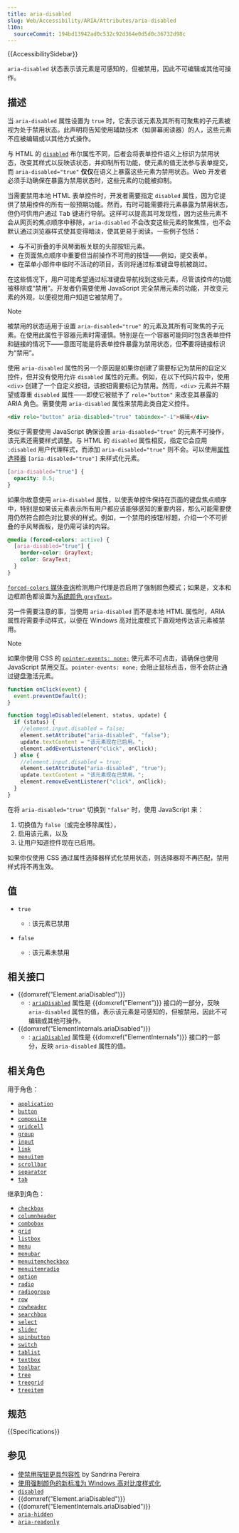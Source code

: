 ```yaml
---
title: aria-disabled
slug: Web/Accessibility/ARIA/Attributes/aria-disabled
l10n:
  sourceCommit: 194bd13942ad0c532c92d364e0d5d0c36732d98c
---
```


{{AccessibilitySidebar}}

`aria-disabled` 状态表示该元素是可感知的，但被禁用，因此不可编辑或其他可操作。

## 描述

当 `aria-disabled` 属性设置为 `true` 时，它表示该元素及其所有可聚焦的子元素被视为处于禁用状态。此声明将告知使用辅助技术（如屏幕阅读器）的人，这些元素不应被编辑或以其他方式操作。

与 HTML 的 [`disabled`](/zh-CN/docs/Web/HTML/Element/input#disabled) 布尔属性不同，后者会将表单控件语义上标识为禁用状态，改变其样式以反映该状态，并抑制所有功能，使元素的值无法参与表单提交，而 `aria-disabled="true"` <strong>仅仅</strong>在语义上暴露这些元素为禁用状态。Web 开发者必须手动确保在暴露为禁用状态时，这些元素的功能被抑制。

当需要禁用本地 HTML 表单控件时，开发者需要指定 `disabled` 属性，因为它提供了禁用控件的所有一般预期功能。然而，有时可能需要将元素暴露为禁用状态，但仍可供用户通过 <kbd>Tab</kbd> 键进行导航。这样可以提高其可发现性，因为这些元素不会从网页的焦点顺序中移除，`aria-disabled` 不会改变这些元素的聚焦性，也不会默认通过浏览器样式使其变得暗淡，使其更易于阅读。一些例子包括：

- 与不可折叠的手风琴面板关联的头部按钮元素。
- 在页面焦点顺序中重要但当前操作不可用的按钮——例如，提交表单。
- 在菜单小部件中临时不活动的项目，否则将通过标准键盘导航被跳过。

在这些情况下，用户可能希望通过标准键盘导航找到这些元素，尽管该控件的功能被移除或“禁用”。开发者仍需要使用 JavaScript 完全禁用元素的功能，并改变元素的外观，以便视觉用户知道它被禁用了。

> [!NOTE]
> 被禁用的状态适用于设置 `aria-disabled="true"` 的元素及其所有可聚焦的子元素。在使用此属性于容器元素时需谨慎。特别是在一个容器可能同时包含表单控件和链接的情况下——意图可能是将表单控件暴露为禁用状态，但<strong>不</strong>要将链接标识为“禁用”。

使用 `aria-disabled` 属性的另一个原因是如果你创建了需要标记为禁用的自定义控件，但并没有使用允许 `disabled` 属性的元素。例如，在以下代码片段中，使用 `<div>` 创建了一个自定义按钮，该按钮需要标记为禁用。然而，`<div>` 元素并不期望或尊重 `disabled` 属性——即使它被赋予了 `role="button"` 来改变其暴露的 ARIA 角色。需要使用 `aria-disabled` 属性来禁用此类自定义控件。

```html
<div role="button" aria-disabled="true" tabindex="-1">编辑</div>
```

类似于需要使用 JavaScript 确保设置 `aria-disabled="true"` 的元素不可操作，该元素还需要样式调整。与 HTML 的 `disabled` 属性相反，指定它会应用 `:disabled` 用户代理样式，而添加 `aria-disabled="true"` 则不会。可以使用[属性选择器](/zh-CN/docs/Web/CSS/Attribute_selectors) `[aria-disabled="true"]` 来样式化元素。

```css
[aria-disabled="true"] {
  opacity: 0.5;
}
```

如果你故意使用 `aria-disabled` 属性，以使表单控件保持在页面的键盘焦点顺序中，特别是如果该元素表示所有用户都应该能够感知的重要内容，那么可能需要使用仍然符合颜色对比要求的样式。例如，一个禁用的按钮/标题，介绍一个不可折叠的手风琴面板，是仍需可读的内容。

```css
@media (forced-colors: active) {
  [aria-disabled="true"] {
    border-color: GrayText;
    color: GrayText;
  }
}
```

[`forced-colors` 媒体查询](/zh-CN/docs/Web/CSS/@media/forced-colors)检测用户代理是否启用了强制颜色模式；如果是，文本和边框颜色都设置为[系统颜色 `greyText`](/zh-CN/docs/Web/CSS/system-color#syntax)。

另一件需要注意的事，当使用 `aria-disabled` 而不是本地 HTML 属性时，ARIA 属性将需要手动样式，以便在 Windows 高对比度模式下直观地传达该元素被禁用。

> [!NOTE]
> 如果你使用 CSS 的 [`pointer-events: none;`](/zh-CN/docs/Web/CSS/pointer-events) 使元素不可点击，请确保也使用 JavaScript 禁用交互。`pointer-events: none;` 会阻止鼠标点击，但不会防止通过键盘激活元素。

```js
function onClick(event) {
  event.preventDefault();
}

function toggleDisabled(element, status, update) {
  if (status) {
    //element.input.disabled = false;
    element.setAttribute("aria-disabled", "false");
    update.textContent = "该元素现在已启用。";
    element.addEventListener("click", onClick);
  } else {
    //element.input.disabled = true;
    element.setAttribute("aria-disabled", "true");
    update.textContent = "该元素现在已禁用。";
    element.removeEventListener("click", onClick);
  }
}
```

在将 `aria-disabled="true"` 切换到 `"false"` 时，使用 JavaScript 来：

1. 切换值为 `false`（或完全移除属性），
2. 启用该元素，以及
3. 让用户知道控件现在已启用。

如果你仅使用 CSS 通过属性选择器样式化禁用状态，则选择器将不再匹配，禁用样式将不再生效。

## 值

- `true`

  - : 该元素已禁用

- `false`
  - : 该元素未禁用

## 相关接口

- {{domxref("Element.ariaDisabled")}}
  - : [`ariaDisabled`](/zh-CN/docs/Web/API/Element/ariaDisabled) 属性是 {{domxref("Element")}} 接口的一部分，反映 `aria-disabled` 属性的值，表示该元素是可感知的，但被禁用，因此不可编辑或其他可操作。
- {{domxref("ElementInternals.ariaDisabled")}}
  - : [`ariaDisabled`](/zh-CN/docs/Web/API/ElementInternals/ariaDisabled) 属性是 {{domxref("ElementInternals")}} 接口的一部分，反映 `aria-disabled` 属性的值。

## 相关角色

用于角色：

- [`application`](/zh-CN/docs/Web/Accessibility/ARIA/Roles/application_role)
- [`button`](/zh-CN/docs/Web/Accessibility/ARIA/Roles/button_role)
- [`composite`](/zh-CN/docs/Web/Accessibility/ARIA/Roles/composite_role)
- [`gridcell`](/zh-CN/docs/Web/Accessibility/ARIA/Roles/gridcell_role)
- [`group`](/zh-CN/docs/Web/Accessibility/ARIA/Roles/group_role)
- [`input`](/zh-CN/docs/Web/Accessibility/ARIA/Roles/input_role)
- [`link`](/zh-CN/docs/Web/Accessibility/ARIA/Roles/link_role)
- [`menuitem`](/zh-CN/docs/Web/Accessibility/ARIA/Roles/menuitem_role)
- [`scrollbar`](/zh-CN/docs/Web/Accessibility/ARIA/Roles/scrollbar_role)
- [`separator`](/zh-CN/docs/Web/Accessibility/ARIA/Roles/separator_role)
- [`tab`](/zh-CN/docs/Web/Accessibility/ARIA/Roles/tab_role)

继承到角色：

- [`checkbox`](/zh-CN/docs/Web/Accessibility/ARIA/Roles/checkbox_role)
- [`columnheader`](/zh-CN/docs/Web/Accessibility/ARIA/Roles/columnheader_role)
- [`combobox`](/zh-CN/docs/Web/Accessibility/ARIA/Roles/combobox_role)
- [`grid`](/zh-CN/docs/Web/Accessibility/ARIA/Roles/grid_role)
- [`listbox`](/zh-CN/docs/Web/Accessibility/ARIA/Roles/listbox_role)
- [`menu`](/zh-CN/docs/Web/Accessibility/ARIA/Roles/menu_role)
- [`menubar`](/zh-CN/docs/Web/Accessibility/ARIA/Roles/menubar_role)
- [`menuitemcheckbox`](/zh-CN/docs/Web/Accessibility/ARIA/Roles/menuitemcheckbox_role)
- [`menuitemradio`](/zh-CN/docs/Web/Accessibility/ARIA/Roles/menuitemradio_role)
- [`option`](/zh-CN/docs/Web/Accessibility/ARIA/Roles/option_role)
- [`radio`](/zh-CN/docs/Web/Accessibility/ARIA/Roles/radio_role)
- [`radiogroup`](/zh-CN/docs/Web/Accessibility/ARIA/Roles/radiogroup_role)
- [`row`](/zh-CN/docs/Web/Accessibility/ARIA/Roles/row_role)
- [`rowheader`](/zh-CN/docs/Web/Accessibility/ARIA/Roles/rowheader_role)
- [`searchbox`](/zh-CN/docs/Web/Accessibility/ARIA/Roles/searchbox_role)
- [`select`](/zh-CN/docs/Web/Accessibility/ARIA/Roles/select_role)
- [`slider`](/zh-CN/docs/Web/Accessibility/ARIA/Roles/slider_role)
- [`spinbutton`](/zh-CN/docs/Web/Accessibility/ARIA/Roles/spinbutton_role)
- [`switch`](/zh-CN/docs/Web/Accessibility/ARIA/Roles/switch_role)
- [`tablist`](/zh-CN/docs/Web/Accessibility/ARIA/Roles/tablist_role)
- [`textbox`](/zh-CN/docs/Web/Accessibility/ARIA/Roles/textbox_role)
- [`toolbar`](/zh-CN/docs/Web/Accessibility/ARIA/Roles/toolbar_role)
- [`tree`](/zh-CN/docs/Web/Accessibility/ARIA/Roles/tree_role)
- [`treegrid`](/zh-CN/docs/Web/Accessibility/ARIA/Roles/treegrid_role)
- [`treeitem`](/zh-CN/docs/Web/Accessibility/ARIA/Roles/treeitem_role)

## 规范

{{Specifications}}

## 参见

- [使禁用按钮更具包容性](https://css-tricks.com/making-disabled-buttons-more-inclusive/) by Sandrina Pereira
- [使用强制颜色的新标准为 Windows 高对比度样式化](https://blogs.windows.com/msedgedev/2020/09/17/styling-for-windows-high-contrast-with-new-standards-for-forced-colors/)
- [`disabled`](/zh-CN/docs/Web/HTML/Attributes/disabled)
- {{domxref("Element.ariaDisabled")}}
- {{domxref("ElementInternals.ariaDisabled")}}
- [`aria-hidden`](/zh-CN/docs/Web/Accessibility/ARIA/Attributes/aria-hidden)
- [`aria-readonly`](/zh-CN/docs/Web/Accessibility/ARIA/Attributes/aria-readonly)
